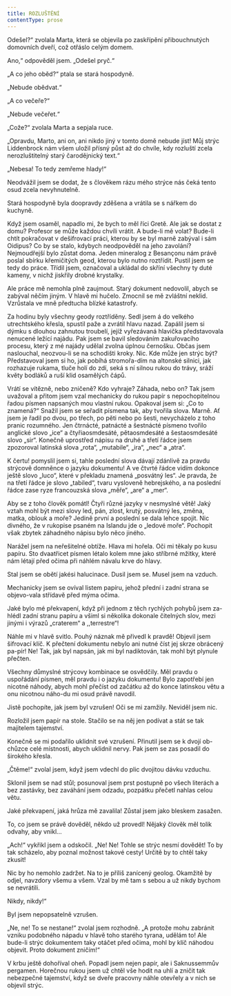 ```yaml
---
title: ROZLUŠTĚNÍ
contentType: prose
---
```


<section>

Odešel?“ zvolala Marta, která se objevila po zaskřípění přibouchnutých domovních dveří, což otřáslo celým domem.

Ano,“ odpověděl jsem. „Odešel pryč.“

„A co jeho oběd?“ ptala se stará hospodyně.

„Nebude obědvat.“

„A co večeře?“

„Nebude večeřet.“

„Cože?“ zvolala Marta a sepjala ruce.

„Opravdu, Marto, ani on, ani nikdo jiný v tomto domě nebude jíst! Můj strýc Liddenbrock nám všem uložil přísný půst až do chvíle, kdy rozluští zcela nerozluštitelný starý čarodějnický text.“

„Nebesa! To tedy zemřeme hlady!“

Neodvážil jsem se dodat, že s člověkem rázu mého strýce nás čeká tento osud zcela nevyhnutelně.

Stará hospodyně byla doopravdy zděšena a vrátila se s nářkem do kuchyně.

Když jsem osaměl, napadlo mi, že bych to měl říci Gretě. Ale jak se dostat z domu? Profesor se může každou chvíli vrátit. A bude-li mě volat? Bude-li chtít pokračovat v dešifrovací práci, kterou by se byl marně zabýval i sám Oidipus? Co by se stalo, kdybych neodpověděl na jeho zavolání? Nejmoudřejší bylo zůstat doma. Jeden mineralog z Besançonu nám právě poslal sbírku křemičitých geod, kterou bylo nutno roztřídit. Pustil jsem se tedy do práce. Třídil jsem, označoval a ukládal do skříní všechny ty duté kameny, v nichž jiskřily drobné krystalky.

Ale práce mě nemohla plně zaujmout. Starý dokument nedovolil, abych se zabýval něčím jiným. V hlavě mi hučelo. Zmocnil se mě zvláštní neklid. Vzrůstala ve mně předtucha blízké katastrofy.

Za hodinu byly všechny geody roztříděny. Sedl jsem á do velkého utrechtského křesla, spustil paže a zvrátil hlavu nazad. Zapálil jsem si dýmku s dlouhou zahnutou troubelí, jejíž vyřezávaná hlavička představovala nenucené ležící najádu. Pak jsem se bavil sledováním zakuřovacího procesu, který z mé najády udělal zvolna úplnou černošku. Občas jsem naslouchal, neozvou-li se na schodišti kroky. Nic. Kde může jen strýc být? Představoval jsem si ho, jak pobíhá stromořa-dím na altonské silnici, jak rozhazuje rukama, tluče holí do zdí, seká s ní silnou rukou do trávy, sráží květy bodláků a ruší klid osamělých čápů.

Vrátí se vítězně, nebo zničeně? Kdo vyhraje? Záhada, nebo on? Tak jsem uvažoval a přitom jsem vzal mechanicky do rukou papír s nepochopitelnou řadou písmen napsaných mou vlastní rukou. Opakoval jsem si: „Co to znamená?“ Snažil jsem se seřadit písmena tak, aby tvořila slova. Marně. Ať jsem je řadil po dvou, po třech, po pěti nebo po šesti, nevycházelo z toho pranic rozumného. Jen čtrnácté, patnácté a šestnácté písmeno tvořilo anglické slovo „ice“ a čtyřiaosmdesáté, pětaosmdesáté a šestaosmdesáté slovo „sir“. Konečně uprostřed nápisu na druhé a třetí řádce jsem zpozoroval latinská slova „rota“, „mutabile“, „ira“, „nec“ a „atra“.

K čertu! pomyslil jsem si, tahle poslední slova dávají zdánlivě za pravdu strýcově domněnce o jazyku dokumentu! A ve čtvrté řádce vidím dokonce ještě slovo „luco“, které v překladu znamená „posvátný les“. Je pravda, že na třetí řádce je slovo „tabiled“, tvaru vysloveně hebrejského, a na poslední řádce zase ryze francouzská slova „měře“, „are“ a „mer“.

Aby se z toho člověk pomátl! Čtyři různé jazyky v nesmyslné větě! Jaký vztah mohl být mezi slovy led, pán, zlost, krutý, posvátný les, změna, matka, oblouk a moře? Jedině první a poslední se dala lehce spojit. Nic divného, že v rukopise psaném na Islandu jde o „ledové moře“. Pochopit však zbytek záhadného nápisu bylo něco jiného.

Narážel jsem na neřešitelné obtíže. Hlava mi hořela. Oči mi těkaly po kusu papíru. Sto dvaatřicet písmen létalo kolem mne jako stříbrné mžitky, které nám létají před očima při náhlém návalu krve do hlavy.

Stal jsem se obětí jakési halucinace. Dusil jsem se. Musel jsem na vzduch.

Mechanicky jsem se ovíval listem papíru, jehož přední i zadní strana se objevo-vala střídavě před mýma očima.

Jaké bylo mé překvapení, když při jednom z těch rychlých pohybů jsem za-hlédl zadní stranu papíru a všiml si několika dokonale čitelných slov, mezi jinými i výrazů „craterem“ a ,,terrestre“!

Náhle mi v hlavě svitlo. Pouhý náznak mě přivedl k pravdě! Objevil jsem šifrovací klíč. K přečtení dokumentu nebylo ani nutné číst jej skrze obrácený pa-pír! Ne! Tak, jak byl napsán, jak mi byl nadiktován, tak mohl být plynule přečten.

Všechny důmyslné strýcovy kombinace se osvědčily. Měl pravdu o uspořádání písmen, měl pravdu i o jazyku dokumentu! Bylo zapotřebí jen nicotné náhody, abych mohl přečíst od začátku až do konce latinskou větu a onu nicotnou náho-du mi osud právě navodil.

Jistě pochopíte, jak jsem byl vzrušen! Oči se mi zamžily. Neviděl jsem nic.

Rozložil jsem papír na stole. Stačilo se na něj jen podívat a stát se tak majitelem tajemství.

Konečně se mi podařilo uklidnit své vzrušení. Přinutil jsem se k dvojí ob-chůzce celé místnosti, abych uklidnil nervy. Pak jsem se zas posadil do širokého křesla.

„Čtěme!“ zvolal jsem, když jsem vdechl do plic dvojitou dávku vzduchu.

Sklonil jsem se nad stůl; posunoval jsem prst postupně po všech literách a bez zastávky, bez zaváhání jsem odzadu, pozpátku přečetl nahlas celou větu.

Jaké překvapení, jaká hrůza mě zavalila! Zůstal jsem jako bleskem zasažen.

To, co jsem se právě dověděl, někdo už provedl! Nějaký člověk měl tolik odvahy, aby vnikl…

„Ach!“ vykřikl jsem a odskočil. „Ne! Ne! Tohle se strýc nesmí dovědět! To by tak scházelo, aby poznal možnost takové cesty! Určitě by to chtěl taky zkusit!

Nic by ho nemohlo zadržet. Na to je příliš zanícený geolog. Okamžitě by odjel, navzdory všemu a všem. Vzal by mě tam s sebou a už nikdy bychom se nevrátili.

Nikdy, nikdy!“

Byl jsem nepopsatelně vzrušen.

„Ne, ne! To se nestane!“ zvolal jsem rozhodně. „A protože mohu zabránit vzniku podobného nápadu v hlavě toho starého tyrana, udělám to! Ale bude-li strýc dokumentem taky otáčet před očima, mohl by klíč náhodou objevit. Proto dokument zničím!“

V krbu ještě dohoříval oheň. Popadl jsem nejen papír, ale i Saknussemmův pergamen. Horečnou rukou jsem už chtěl vše hodit na uhlí a zničit tak nebezpečné tajemství, když se dveře pracovny náhle otevřely a v nich se objevil strýc.

</section>
